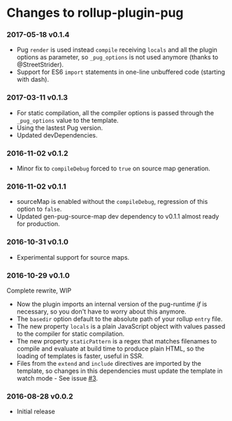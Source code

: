 # Changes to rollup-plugin-pug

### 2017-05-18 v0.1.4
- Pug `render` is used instead `compile` receiving `locals` and all the plugin options as parameter, so `_pug_options` is not used anymore (thanks to @StreetStrider).
- Support for ES6 `import` statements in one-line unbuffered code (starting with dash).

### 2017-03-11 v0.1.3
- For static compilation, all the compiler options is passed through the `_pug_options` value to the template.
- Using the lastest Pug version.
- Updated devDependencies.

### 2016-11-02 v0.1.2
- Minor fix to `compileDebug` forced to `true` on source map generation.

### 2016-11-02 v0.1.1
- sourceMap is enabled without the `compileDebug`, regression of this option to `false`.
- Updated gen-pug-source-map dev dependency to v0.1.1 almost ready for production.

### 2016-10-31 v0.1.0
- Experimental support for source maps.

### 2016-10-29 v0.1.0
Complete rewrite, WIP

- Now the plugin imports an internal version of the pug-runtime *if* is necessary, so you don't have to worry about this anymore.
- The `basedir` option default to the absolute path of your rollup `entry` file.
- The new property `locals` is a plain JavaScript object with values passed to the compiler for static compilation.
- The new property `staticPattern` is a regex that matches filenames to compile and evaluate at build time to produce plain HTML, so the loading of templates is faster, useful in SSR.
- Files from the `extend` and `include` directives are imported by the template, so changes in this dependencies must update the template in watch mode - See issue [#3](https://github.com/aMarCruz/rollup-plugin-pug/issues/3).

### 2016-08-28 v0.0.2
- Initial release
